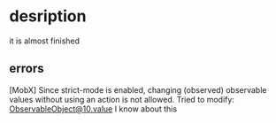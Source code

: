# desription
it is almost finished

## errors
[MobX] Since strict-mode is enabled, changing (observed) observable values without using an action is not allowed. Tried to modify: ObservableObject@10.value
I know about this
